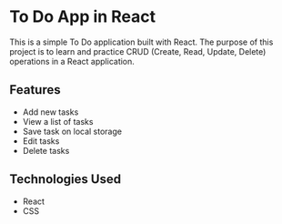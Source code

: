 # To Do App in React

This is a simple To Do application built with React. The purpose of this project is to learn and practice CRUD (Create, Read, Update, Delete) operations in a React application.

## Features

- Add new tasks
- View a list of tasks
- Save task on local storage
- Edit tasks
- Delete tasks

## Technologies Used

- React
- CSS
